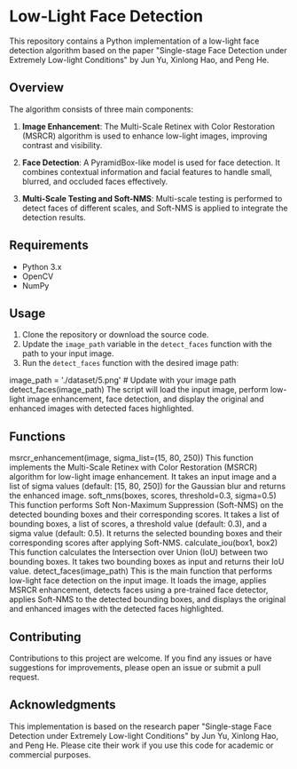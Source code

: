 # Low-Light Face Detection

This repository contains a Python implementation of a low-light face detection algorithm based on the paper "Single-stage Face Detection under Extremely Low-light Conditions" by Jun Yu, Xinlong Hao, and Peng He.

## Overview

The algorithm consists of three main components:

1. **Image Enhancement**: The Multi-Scale Retinex with Color Restoration (MSRCR) algorithm is used to enhance low-light images, improving contrast and visibility.

2. **Face Detection**: A PyramidBox-like model is used for face detection. It combines contextual information and facial features to handle small, blurred, and occluded faces effectively.

3. **Multi-Scale Testing and Soft-NMS**: Multi-scale testing is performed to detect faces of different scales, and Soft-NMS is applied to integrate the detection results.

## Requirements

- Python 3.x
- OpenCV
- NumPy

## Usage

1. Clone the repository or download the source code.
2. Update the `image_path` variable in the `detect_faces` function with the path to your input image.
3. Run the `detect_faces` function with the desired image path:


image_path = './dataset/5.png'  # Update with your image path
detect_faces(image_path)
The script will load the input image, perform low-light image enhancement, face detection, and display the original and enhanced images with detected faces highlighted.

## Functions
msrcr_enhancement(image, sigma_list=(15, 80, 250))
This function implements the Multi-Scale Retinex with Color Restoration (MSRCR) algorithm for low-light image enhancement. It takes an input image and a list of sigma values (default: [15, 80, 250]) for the Gaussian blur and returns the enhanced image.
soft_nms(boxes, scores, threshold=0.3, sigma=0.5)
This function performs Soft Non-Maximum Suppression (Soft-NMS) on the detected bounding boxes and their corresponding scores. It takes a list of bounding boxes, a list of scores, a threshold value (default: 0.3), and a sigma value (default: 0.5). It returns the selected bounding boxes and their corresponding scores after applying Soft-NMS.
calculate_iou(box1, box2)
This function calculates the Intersection over Union (IoU) between two bounding boxes. It takes two bounding boxes as input and returns their IoU value.
detect_faces(image_path)
This is the main function that performs low-light face detection on the input image. It loads the image, applies MSRCR enhancement, detects faces using a pre-trained face detector, applies Soft-NMS to the detected bounding boxes, and displays the original and enhanced images with the detected faces highlighted.

## Contributing
Contributions to this project are welcome. If you find any issues or have suggestions for improvements, please open an issue or submit a pull request.

## Acknowledgments
This implementation is based on the research paper "Single-stage Face Detection under Extremely Low-light Conditions" by Jun Yu, Xinlong Hao, and Peng He. Please cite their work if you use this code for academic or commercial purposes.
